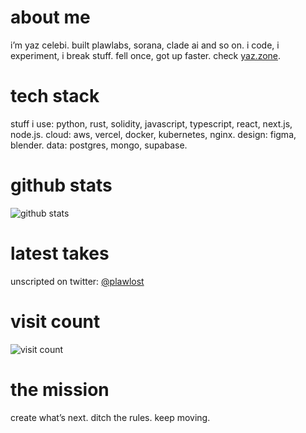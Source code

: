 # about me  
i’m yaz celebi. built plawlabs, sorana, clade ai and so on. i code, i experiment, i break stuff. fell once, got up faster. check [yaz.zone](https://yaz.zone).  

# tech stack  
stuff i use: python, rust, solidity, javascript, typescript, react, next.js, node.js. cloud: aws, vercel, docker, kubernetes, nginx. design: figma, blender. data: postgres, mongo, supabase.  

# github stats  
![github stats](https://github-readme-stats.vercel.app/api?username=yourusername&show_icons=true&theme=radical)  

# latest takes  
unscripted on twitter: [@plawlost](https://twitter.com/plawlost)

# visit count  
![visit count](https://visitcount.itsvg.in)  

# the mission  
create what’s next. ditch the rules. keep moving.  
